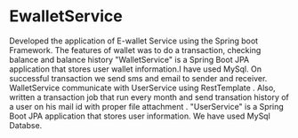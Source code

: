 # EwalletService
Developed the application of E-wallet Service using the Spring boot Framework. The features of wallet was to do a transaction, checking balance and balance history
"WalletService" is a Spring Boot JPA application that stores user wallet information.I have used MySql. On successful transaction we send sms and email to sender and receiver. WalletService communicate with UserService using RestTemplate . Also, written a transaction job that run every month and send transation history of a user on his mail id with proper file attachment . "UserService" is a Spring Boot JPA application that stores user information. We have used MySql Databse.

